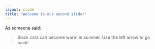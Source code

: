 ```yaml
---
layout: slide
title: "Welcome to our second slide!"
---
```

As someone said:
> Black cars can become warm in summer.
Use the left arrow to go back!
